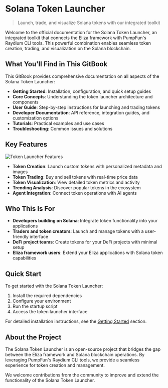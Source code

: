 # Solana Token Launcher

> Launch, trade, and visualize Solana tokens with our integrated toolkit

Welcome to the official documentation for the Solana Token Launcher, an integrated toolkit that connects the Eliza framework with PumpFun's Raydium CLI tools. This powerful combination enables seamless token creation, trading, and visualization on the Solana blockchain.

## What You'll Find in This GitBook

This GitBook provides comprehensive documentation on all aspects of the Solana Token Launcher:

- **Getting Started**: Installation, configuration, and quick setup guides
- **Core Concepts**: Understanding the token launcher architecture and components
- **User Guide**: Step-by-step instructions for launching and trading tokens
- **Developer Documentation**: API reference, integration guides, and customization options
- **Tutorials**: Practical examples and use cases
- **Troubleshooting**: Common issues and solutions

## Key Features

![Token Launcher Features](./assets/token-launcher-features.png)

- **Token Creation**: Launch custom tokens with personalized metadata and images
- **Token Trading**: Buy and sell tokens with real-time price data
- **Token Visualization**: View detailed token metrics and activity
- **Trending Analysis**: Discover popular tokens in the ecosystem
- **Agent Integration**: Connect token operations with AI agents

## Who This Is For

- **Developers building on Solana**: Integrate token functionality into your applications
- **Traders and token creators**: Launch and manage tokens with a user-friendly interface
- **DeFi project teams**: Create tokens for your DeFi projects with minimal setup
- **Eliza framework users**: Extend your Eliza applications with Solana token capabilities

## Quick Start

To get started with the Solana Token Launcher:

1. Install the required dependencies
2. Configure your environment
3. Run the startup script
4. Access the token launcher interface

For detailed installation instructions, see the [Getting Started](./getting-started/installation.md) section.

## About the Project

The Solana Token Launcher is an open-source project that bridges the gap between the Eliza framework and Solana blockchain operations. By leveraging PumpFun's Raydium CLI tools, we provide a seamless experience for token creation and management.

We welcome contributions from the community to improve and extend the functionality of the Solana Token Launcher.
